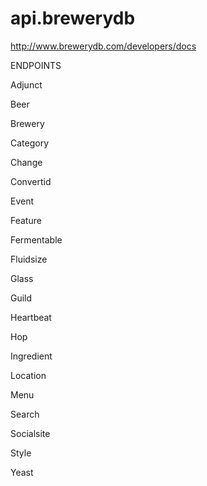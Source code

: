 # api.brewerydb

http://www.brewerydb.com/developers/docs

ENDPOINTS

Adjunct 

Beer

Brewery

Category

Change

Convertid

Event

Feature

Fermentable

Fluidsize

Glass

Guild

Heartbeat

Hop

Ingredient

Location

Menu

Search

Socialsite

Style

Yeast
